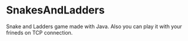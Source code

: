 # SnakesAndLadders
Snake and Ladders game made with Java. Also you can play it with your frineds on TCP connection.
